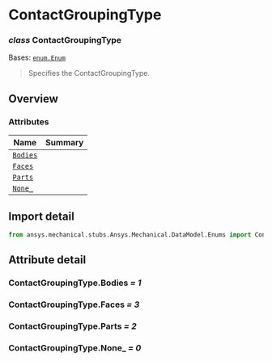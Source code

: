 <a id="contactgroupingtype"></a>

# ContactGroupingType

<a id="ContactGroupingType"></a>

### *class* ContactGroupingType

Bases: [`enum.Enum`](https://docs.python.org/3/library/enum.html#enum.Enum)

> Specifies the ContactGroupingType.

> <!-- !! processed by numpydoc !! -->

<a id="overview"></a>

## Overview

### Attributes

| Name | Summary |
|-------------------------------------------|----|
| [`Bodies`](#ContactGroupingType.Bodies)   |    |
| [`Faces`](#ContactGroupingType.Faces)     |    |
| [`Parts`](#ContactGroupingType.Parts)     |    |
| [`None_`](#ContactGroupingType.None_)     |    |

<a id="import-detail"></a>

## Import detail

```python
from ansys.mechanical.stubs.Ansys.Mechanical.DataModel.Enums import ContactGroupingType
```

<a id="attribute-detail"></a>

## Attribute detail

<a id="ContactGroupingType.Bodies"></a>

### ContactGroupingType.Bodies *= 1*

<a id="ContactGroupingType.Faces"></a>

### ContactGroupingType.Faces *= 3*

<a id="ContactGroupingType.Parts"></a>

### ContactGroupingType.Parts *= 2*

<a id="ContactGroupingType.None_"></a>

### ContactGroupingType.None_ *= 0*
